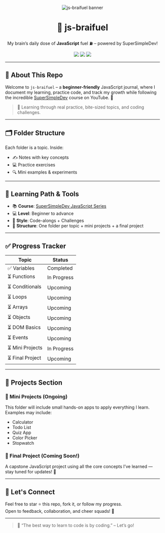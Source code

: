 <p align="center">
  <img src="https://capsule-render.vercel.app/api?type=waving&color=0:3B82F6,100:06B6D4&height=200&section=header&text=js-braifuel⛽️&fontSize=45&fontColor=FFFFFF" alt="js-braifuel banner"/>
</p>

<h1 align="center">🧠 js-braifuel</h1>
<p align="center">My brain’s daily dose of <strong>JavaScript</strong> fuel ⛽️ – powered by SuperSimpleDev!</p>

<p align="center">
  <img src="https://img.shields.io/badge/status-learning-blue?style=for-the-badge" />
  <img src="https://img.shields.io/badge/javascript-ES6+-yellow?style=for-the-badge&logo=javascript&logoColor=black" />
  <img src="https://img.shields.io/badge/beginner-friendly-brightgreen?style=for-the-badge" />
</p>

---

## 🚀 About This Repo

Welcome to `js-braifuel` – a **beginner-friendly** JavaScript journal, where I document my learning, practice code, and track my growth while following the incredible [SuperSimpleDev](https://www.youtube.com/watch?v=EerdGm-ehJQ&t=126s) course on YouTube. 🎥

> 🧪 Learning through real practice, bite-sized topics, and coding challenges.

---

## 🗂️ Folder Structure

Each folder is a topic. Inside:
- ✍️ Notes with key concepts
- 💻 Practice exercises
- 🔍 Mini examples & experiments


---

## 🎯 Learning Path & Tools

- 📚 **Course**: [SuperSimpleDev JavaScript Series](https://www.youtube.com/watch?v=EerdGm-ehJQ&t=126s)
- 💻 **Level**: Beginner to advance
- 🔧 **Style**: Code-alongs + Challenges
- 📁 **Structure**: One folder per topic + mini projects + a final project

---

## ✅ Progress Tracker

| Topic           | Status   |
|----------------|----------|
| ✅ Variables     | Completed |
| ⏳ Functions     | In Progress |
| ⏳ Conditionals  | Upcoming |
| ⏳ Loops         | Upcoming |
| ⏳ Arrays        | Upcoming |
| ⏳ Objects       | Upcoming |
| ⏳ DOM Basics    | Upcoming |
| ⏳ Events        | Upcoming |
| ⏳ Mini Projects | In Progress |
| ⏳ Final Project | Upcoming |

---

## 🌟 Projects Section

### 🔹 Mini Projects (Ongoing)
This folder will include small hands-on apps to apply everything I learn. Examples may include:
- Calculator
- Todo List
- Quiz App
- Color Picker
- Stopwatch

### 🏁 Final Project (Coming Soon!)
A capstone JavaScript project using all the core concepts I’ve learned — stay tuned for updates! 🎉

---

## 🤝 Let's Connect

Feel free to star ⭐ this repo, fork it, or follow my progress.  
Open to feedback, collaboration, and cheer squads! 🥳

---

> 💬 “The best way to learn to code is by coding.” – Let’s go!

